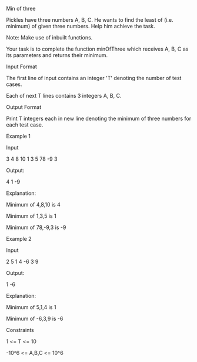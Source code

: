 Min of three

Pickles have three numbers A, B, C. He wants to find the least of (i.e. minimum) of given three numbers. Help him achieve the task.

Note: Make use of inbuilt functions.

Your task is to complete the function minOfThree which receives A, B, C as its parameters and returns their minimum.

Input Format

The first line of input contains an integer 'T' denoting the number of test cases.

Each of next T lines contains 3 integers A, B, C.

Output Format

Print T integers each in new line denoting the minimum of three numbers for each test case.

Example 1

Input

3
4 8 10
1 3 5
78 -9 3

Output:

4
1
-9

Explanation:

Minimum of 4,8,10 is 4

Minimum of 1,3,5 is 1

Minimum of 78,-9,3 is -9

Example 2

Input

2
5 1 4
-6 3 9

Output:

1
-6

Explanation:

Minimum of 5,1,4 is 1

Minimum of -6,3,9 is -6

Constraints

1 <= T <= 10

-10^6 <= A,B,C <= 10^6
